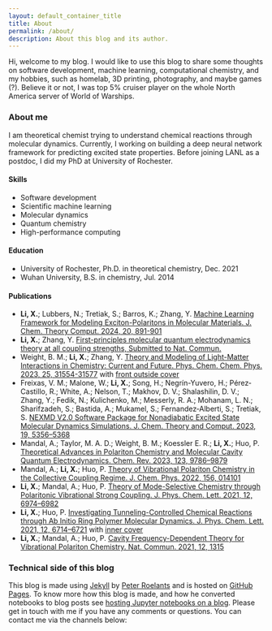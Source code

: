 ```yaml
---
layout: default_container_title
title: About
permalink: /about/
description: About this blog and its author.
---
```


Hi, welcome to my blog. I would like to use this blog to share some thoughts on
software development, machine learning, computational chemistry, and my hobbies,
such as homelab, 3D printing, photography, and maybe games (?). Believe it or
not, I was top 5% cruiser player on the whole North America server of World of
Warships.

### About me

I am theoretical chemist trying to understand chemical reactions through
molecular dynamics. Currently, I working on building a deep neural network
framework for predicting excited state properties. Before joining LANL as a
postdoc, I did my PhD at University of Rochester.

#### Skills

* Software development
* Scientific machine learning
* Molecular dynamics
* Quantum chemistry
* High-performance computing

#### Education

* University of Rochester, Ph.D. in theoretical chemistry, Dec. 2021
* Wuhan University, B.S. in chemistry, Jul. 2014

#### Publications

* **Li, X.**; Lubbers, N.; Tretiak, S.; Barros, K.; Zhang, Y. [Machine Learning
  Framework for Modeling Exciton-Polaritons in Molecular Materials. J. Chem.
  Theory Comput. 2024, 20,
  891-901](https://pubs.acs.org/doi/full/10.1021/acs.jctc.3c01068)
* **Li, X.**; Zhang, Y. [First-principles molecular quantum electrodynamics
  theory at all coupling strengths, Submitted to Nat.
  Commun.](https://arxiv.org/abs/2310.18228)
* Weight, B. M.; **Li, X.**; Zhang, Y. [Theory and Modeling of Light-Matter
  Interactions in Chemistry: Current and Future. Phys. Chem. Chem. Phys. 2023,
  25,
  31554-31577](https://pubs.rsc.org/en/content/articlehtml/2023/cp/d3cp01415k)
  with [front outside cover](https://doi.org/10.1039/D3CP90238B)
* Freixas, V. M.; Malone, W.; **Li, X.**; Song, H.; Negrín-Yuvero, H.;
  Pérez‐Castillo, R.; White, A.; Nelson, T.; Makhov, D. V.; Shalashilin, D. V.;
  Zhang, Y.; Fedik, N.; Kulichenko, M.; Messerly, R. A.; Mohanam, L. N.;
  Sharifzadeh, S.; Bastida, A.; Mukamel, S.; Fernandez‐Alberti, S.; Tretiak, S.
  [NEXMD V2.0 Software Package for Nonadiabatic Excited State Molecular Dynamics
  Simulations. J. Chem. Theory and Comput. 2023, 19,
  5356–5368](https://pubs.acs.org/doi/10.1021/acs.jctc.3c00583)
* Mandal, A.; Taylor, M. A. D.; Weight, B. M.; Koessler E. R.; **Li, X.**; Huo,
  P. [Theoretical Advances in Polariton Chemistry and Molecular Cavity Quantum
  Electrodynamics. Chem. Rev. 2023, 123,
  9786–9879](https://pubs.acs.org/doi/full/10.1021/acs.chemrev.2c00855) 
* Mandal, A.; **Li, X.**; Huo, P. [Theory of Vibrational Polariton Chemistry in
  the Collective Coupling Regime. J. Chem. Phys. 2022, 156,
  014101](https://doi.org/10.1063/5.0074106)
* **Li, X.**; Mandal, A.; Huo, P. [Theory of Mode-Selective Chemistry through
  Polaritonic Vibrational Strong Coupling. J. Phys. Chem. Lett. 2021, 12,
  6974–6982](https://pubs.acs.org/doi/full/10.1021/acs.jpclett.1c01847)
* **Li, X.**; Huo, P. [Investigating Tunneling-Controlled Chemical Reactions
  through Ab Initio Ring Polymer Molecular Dynamics. J. Phys. Chem. Lett. 2021,
  12, 6714–6721](https://pubs.acs.org/doi/full/10.1021/acs.jpclett.1c01630) with
  [inner cover](https://pubs.acs.org/cms/10.1021/jpclcd.2021.12.issue-28/asset/jpclcd.2021.12.issue-28.xlargecover-2.jpg)
* **Li, X.**; Mandal, A.; Huo, P. [Cavity Frequency-Dependent Theory for
  Vibrational Polariton Chemistry. Nat. Commun. 2021, 12,
  1315](https://www.nature.com/articles/s41467-021-21610- )


### Technical side of this blog

This blog is made using
[Jekyll](https://help.github.com/articles/using-jekyll-with-pages/) by
[Peter Roelants](https://github.com/peterroelants) and is hosted on
[GitHub Pages](https://pages.github.com/). To know more how this blog
is made, and how he converted notebooks to blog posts see
[hosting Jupyter notebooks on a blog](https://peterroelants.github.io/posts/about-this-blog/).
Please get in touch with me if you have any comments or questions. You can contact me via the channels below:

<span>
	<a href="https://github.com/tautomer" target="_blank"><i class="fab fa-github fa-3x"></i></a>
	<a href="https://twitter.com/XinyangLiChem" target="_blank"><i class="fab fa-twitter fa-3x"></i></a>
	<a href="https://www.instagram.com/ringpolymer/" target="_blank"><i class="fab fa-instagram fa-3x"></i></a>
	<a href="mailto:lix@lanl.gov" target="_blank"><i class="fas fa-envelope-square fa-3x"></i></a>
</span>
